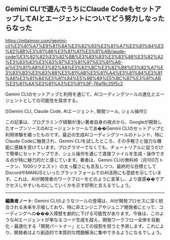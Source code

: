 ## Gemini CLIで遊んでうちにClaude CodeもセットアップしてAIとエージェントについてどう努力しなったらなった

https://mitaimon.com/gemini-cli%E3%81%A7%E9%81%8A%E3%82%93%E3%81%A7%E3%81%84%E3%82%8B%E3%81%86%E3%81%A1%E3%81%ABclaude-code%E3%82%82%E3%82%BB%E3%83%83%E3%83%88%E3%82%A2%E3%83%83%E3%83%97%E3%81%97%E3%81%A6-ai%E3%81%A8%E3%82%A8%E3%83%BC%E3%82%B8%E3%82%A7%E3%83%B3%E3%83%88%E3%81%AB%E3%81%A4%E3%81%84%E3%81%A6%E3%81%84%E3%81%84%E5%8B%89%E5%BC%B7%E3%81%AB%E3%81%AA%E3%81%A3%E3%81%9F-76af9c25f5c2

Gemini CLIのセットアップと利用を通じて、AIコーディングツールの進化とエージェントとしての可能性を探求する。

[[Gemini CLI, Claude Code, AIエージェント, 開発ツール, シェル操作]]

この記事は、プログラミング経験が浅い著者自身の視点から、Googleが開発したオープンソースのAIエージェントツールであ��Gemini CLIのセットアップと利用体験を綴ったものです。最近の生成AIコーディングツールのトレンド、特にClaude Codeに触発され、Gemini CLIを試したところ、その手軽さと強力な機能に感銘を受けています。プログラマーでなくても、チュートリアルに従うだけで簡単にセットアップでき、シェル操作を通じて直接ファイルを生成・操作できる点が特に魅力的だと感じています。著者は、Gemini CLIの無料枠（月100万トークン、1000リクエスト）の太っ腹さにも言及しつつ、最終的な目標としてDiscordやMANUSといったプラットフォームでのAI活用にも意欲を示しています。これは、AIが開発者のワークフローをどのように変革し、より直感��でアクセスしやすいものにしていくかを示す好例と言えるでしょう。

---

**編集者ノート**: Gemini CLIのようなツールの登場は、AIが開発プロセスに深く統合される未来を示唆しており、特に非エンジニアやジュニア開発者にとって、コーディングへの���入障壁を劇的に下げる可能性があります。今後は、このようなAIエージェントが単なるコード生成を超え、開発ワークフロー全体を自動化・最適化する「開発パートナー」としての役割を担うと予測します。これにより、開発者はより創造的で本質的な問題解決に集中できるようになるでしょう。
